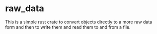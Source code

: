 # raw_data

This is a simple rust crate to convert objects directly to a more raw data form and then to write them and read them to and from a file.
